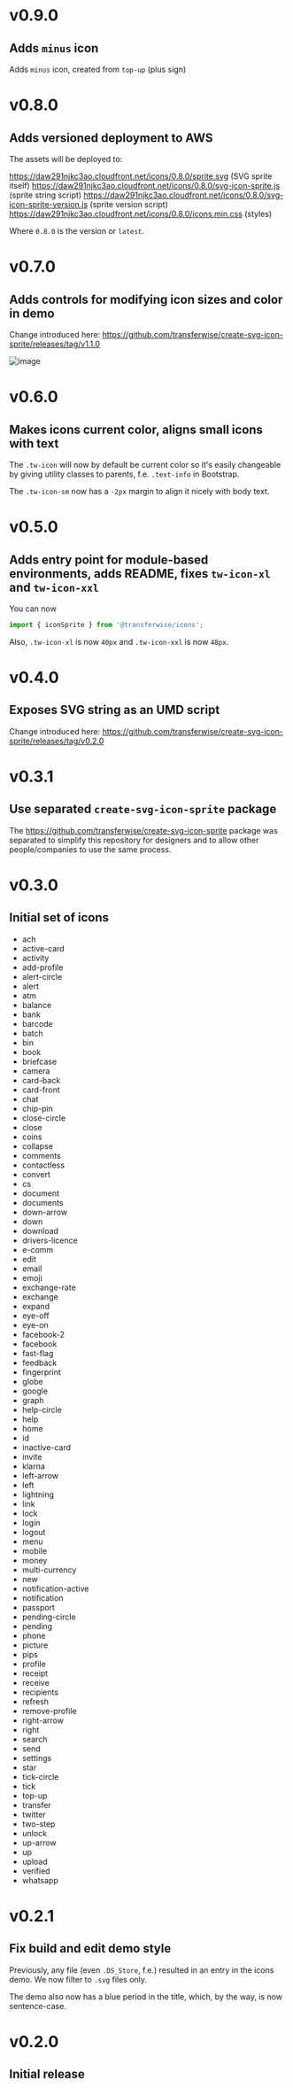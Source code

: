# v0.9.0
## Adds `minus` icon

Adds `minus` icon, created from `top-up` (plus sign)

# v0.8.0
## Adds versioned deployment to AWS

The assets will be deployed to:

<https://daw291njkc3ao.cloudfront.net/icons/0.8.0/sprite.svg> (SVG sprite itself)
<https://daw291njkc3ao.cloudfront.net/icons/0.8.0/svg-icon-sprite.js> (sprite string script)
<https://daw291njkc3ao.cloudfront.net/icons/0.8.0/svg-icon-sprite-version.js> (sprite version script)
<https://daw291njkc3ao.cloudfront.net/icons/0.8.0/icons.min.css> (styles)

Where `0.8.0` is the version or `latest`.

# v0.7.0
## Adds controls for modifying icon sizes and color in demo

Change introduced here:
https://github.com/transferwise/create-svg-icon-sprite/releases/tag/v1.1.0

![image](https://user-images.githubusercontent.com/5443561/34956743-5f968d44-fa22-11e7-8ecb-82e8a6ad729e.png)

# v0.6.0
## Makes icons current color, aligns small icons with text

The `.tw-icon` will now by default be current color so it's easily changeable
by giving utility classes to parents, f.e. `.text-info` in Bootstrap.

The `.tw-icon-sm` now has a `-2px` margin to align it nicely with body text.

# v0.5.0
## Adds entry point for module-based environments, adds README, fixes `tw-icon-xl` and `tw-icon-xxl`

You can now
```js
import { iconSprite } from '@transferwise/icons';
```

Also, `.tw-icon-xl` is now `40px` and `.tw-icon-xxl` is now `48px`.

# v0.4.0
## Exposes SVG string as an UMD script

Change introduced here:
https://github.com/transferwise/create-svg-icon-sprite/releases/tag/v0.2.0

# v0.3.1
## Use separated `create-svg-icon-sprite` package

The https://github.com/transferwise/create-svg-icon-sprite package was separated
to simplify this repository for designers and to allow other people/companies to use the same process.

# v0.3.0
## Initial set of icons

* ach
* active-card
* activity
* add-profile
* alert-circle
* alert
* atm
* balance
* bank
* barcode
* batch
* bin
* book
* briefcase
* camera
* card-back
* card-front
* chat
* chip-pin
* close-circle
* close
* coins
* collapse
* comments
* contactless
* convert
* cs
* document
* documents
* down-arrow
* down
* download
* drivers-licence
* e-comm
* edit
* email
* emoji
* exchange-rate
* exchange
* expand
* eye-off
* eye-on
* facebook-2
* facebook
* fast-flag
* feedback
* fingerprint
* globe
* google
* graph
* help-circle
* help
* home
* id
* inactive-card
* invite
* klarna
* left-arrow
* left
* lightning
* link
* lock
* login
* logout
* menu
* mobile
* money
* multi-currency
* new
* notification-active
* notification
* passport
* pending-circle
* pending
* phone
* picture
* pips
* profile
* receipt
* receive
* recipients
* refresh
* remove-profile
* right-arrow
* right
* search
* send
* settings
* star
* tick-circle
* tick
* top-up
* transfer
* twitter
* two-step
* unlock
* up-arrow
* up
* upload
* verified
* whatsapp

# v0.2.1
## Fix build and edit demo style

Previously, any file (even `.DS_Store`, f.e.) resulted in an entry in the icons demo.
We now filter to `.svg` files only.

The demo also now has a blue period in the title, which, by the way, is now sentence-case.

# v0.2.0
## Initial release